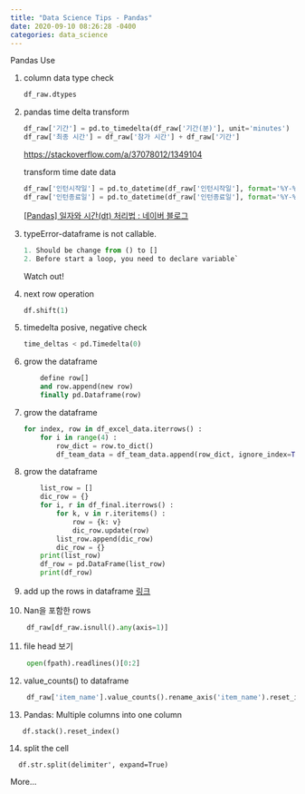 ```yaml
---
title: "Data Science Tips - Pandas" 
date: 2020-09-10 08:26:28 -0400
categories: data_science 
---
```


Pandas Use

1. column data type check

	```python
	df_raw.dtypes
	```
	
2. pandas time delta transform

	```python
	df_raw['기간'] = pd.to_timedelta(df_raw['기간(분)'], unit='minutes')
	df_raw['최종 시간'] = df_raw['참가 시간'] + df_raw['기간']
	```
	https://stackoverflow.com/a/37078012/1349104

	transform time date data
	```python
	df_raw['인턴시작일'] = pd.to_datetime(df_raw['인턴시작일'], format='%Y-%m-%d', errors='raise').dt.date
	df_raw['인턴종료일'] = pd.to_datetime(df_raw['인턴종료일'], format='%Y-%m-%d', errors='raise').dt.date
	```
	[[Pandas] 일자와 시간(dt) 처리법 : 네이버 블로그](https://m.blog.naver.com/PostView.nhn?blogId=wideeyed&logNo=221603462366&proxyReferer=https:%2F%2Fwww.google.com%2F)
	
3. typeError-dataframe is not callable.
	```python 
	1. Should be change from () to []
	2. Before start a loop, you need to declare variable`
	```
	Watch out!
	
4. next row operation 
	```python
	df.shift(1)
	```
	
5. timedelta posive, negative check
	```python
	time_deltas < pd.Timedelta(0)
	```

6. grow the dataframe 
	```python
		define row[]
		and row.append(new row)
		finally pd.Dataframe(row)
	```
7. grow the dataframe
	```python 
	for index, row in df_excel_data.iterrows() :
		for i in range(4) :
			row_dict = row.to_dict()
			df_team_data = df_team_data.append(row_dict, ignore_index=True)
   ```
8. grow the dataframe
	```python
		list_row = []
		dic_row = {}
		for i, r in df_final.iterrows() :
			for k, v in r.iteritems() :
				row = {k: v}
				dic_row.update(row)
			list_row.append(dic_row)
			dic_row = {}
		print(list_row)
		df_row = pd.DataFrame(list_row)
		print(df_row)
	```

9. add up the rows in dataframe
    <a href='https://www.codegrepper.com/code-examples/delphi/append+rows+to+dataframe+pandas'>링크</a>

10. Nan을 포함한 rows
```python
    df_raw[df_raw.isnull().any(axis=1)]
```

11. file head 보기 
```python
	open(fpath).readlines()[0:2]
```

12. value_counts() to dataframe
```python
    df_raw['item_name'].value_counts().rename_axis('item_name').reset_index(name='counts')
```

13. Pandas: Multiple columns into one column
```
   df.stack().reset_index()
```

14. split the cell 
```
  df.str.split(delimiter', expand=True)
```

More...